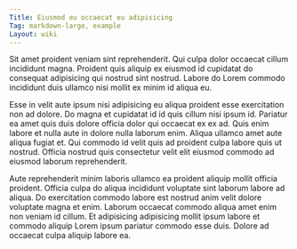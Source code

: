 ```yaml
---
Title: Eiusmod eu occaecat eu adipisicing
Tag: markdown-large, example
Layout: wiki
---
```

Sit amet proident veniam sint reprehenderit. Qui culpa dolor occaecat cillum incididunt magna. Proident quis aliquip ex eiusmod id cupidatat do consequat adipisicing qui nostrud sint nostrud. Labore do Lorem commodo incididunt duis ullamco nisi mollit ex minim id aliqua eu.

Esse in velit aute ipsum nisi adipisicing eu aliqua proident esse exercitation non ad dolore. Do magna et cupidatat id id quis cillum nisi ipsum id. Pariatur ea amet quis duis dolore officia dolor qui occaecat ex ex ad. Quis enim labore et nulla aute in dolore nulla laborum enim. Aliqua ullamco amet aute aliqua fugiat et. Qui commodo id velit quis ad proident culpa labore quis ut nostrud. Officia nostrud quis consectetur velit elit eiusmod commodo ad eiusmod laborum reprehenderit.

Aute reprehenderit minim laboris ullamco ea proident aliquip mollit officia proident. Officia culpa do aliqua incididunt voluptate sint laborum labore ad aliqua. Do exercitation commodo labore est nostrud anim velit dolore voluptate magna et enim. Laborum occaecat commodo aliqua amet enim non veniam id cillum. Et adipisicing adipisicing mollit ipsum labore et commodo aliquip Lorem ipsum pariatur commodo esse duis. Dolore ad occaecat culpa aliquip labore ea.